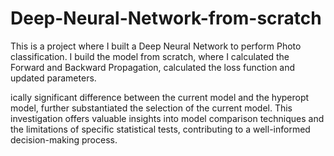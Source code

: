 # Deep-Neural-Network-from-scratch

This is a project where I built a Deep Neural Network to perform Photo classification. 
I build the model from scratch, where I calculated the Forward and Backward Propagation, calculated the loss function and updated parameters.

ically significant difference between the current model and the hyperopt model, further substantiated the selection of the current model. This investigation offers valuable insights into model comparison techniques and the limitations of specific statistical tests, contributing to a well-informed decision-making process.
